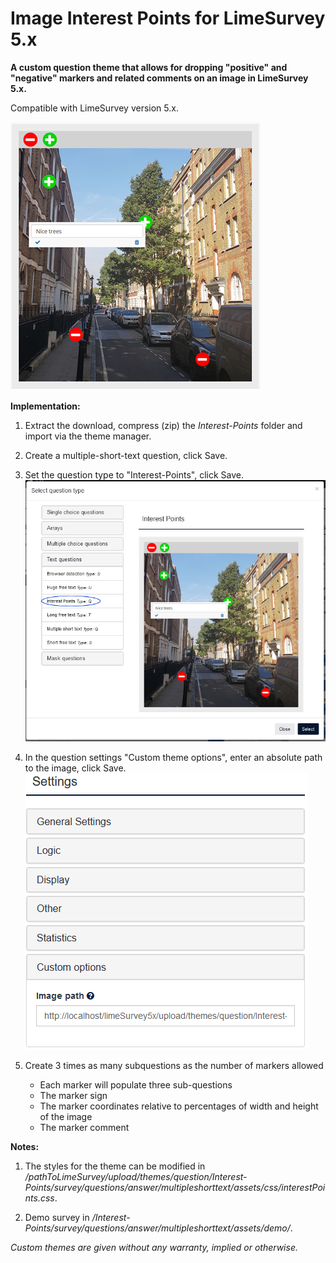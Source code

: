 # Image Interest Points for LimeSurvey 5.x
**A custom question theme that allows for dropping "positive" and "negative" markers and related comments on an image in LimeSurvey 5.x.**

Compatible with LimeSurvey version 5.x.

![Image Interest Points](/Interest-Points/survey/questions/answer/multipleshorttext/assets/images/interest_points_2.png)

**Implementation:**

1) Extract the download, compress (zip) the *Interest-Points* folder and import via the theme manager.

2) Create a multiple-short-text question, click Save.

3) Set the question type to "Interest-Points", click Save.  
![Image Select Interest-Points](/Interest-Points/survey/questions/answer/multipleshorttext/assets/images/interest_points_3.png)

4) In the question settings "Custom theme options", enter an absolute path to the image, click Save.  
![Image Enter path to image](/Interest-Points/survey/questions/answer/multipleshorttext/assets/images/interest_points_4.png)

5) Create 3 times as many subquestions as the number of markers allowed
    - Each marker will populate three sub-questions
    - The marker sign
    - The marker coordinates relative to percentages of width and height of the image
    - The marker comment

**Notes:**

1) The styles for the theme can be modified in */pathToLimeSurvey/upload/themes/question/Interest-Points/survey/questions/answer/multipleshorttext/assets/css/interestPoints.css*.

2) Demo survey in */Interest-Points/survey/questions/answer/multipleshorttext/assets/demo/*.
    
    
*Custom themes are given without any warranty, implied or otherwise.*

